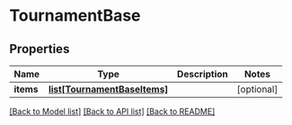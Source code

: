 # TournamentBase

## Properties
Name | Type | Description | Notes
------------ | ------------- | ------------- | -------------
**items** | [**list[TournamentBaseItems]**](TournamentBaseItems.md) |  | [optional] 

[[Back to Model list]](../README.md#documentation-for-models) [[Back to API list]](../README.md#documentation-for-api-endpoints) [[Back to README]](../README.md)


